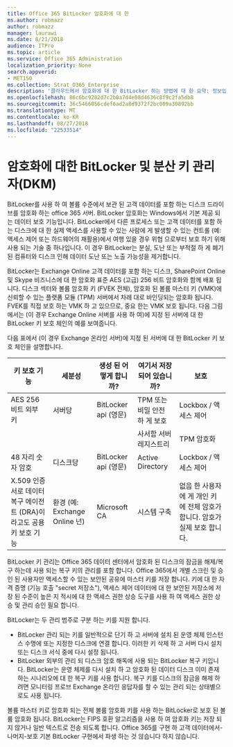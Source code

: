 ```yaml
---
title: Office 365 BitLocker 암호화에 대 한
ms.author: robmazz
author: robmazz
manager: laurawi
ms.date: 8/21/2018
audience: ITPro
ms.topic: article
ms.service: Office 365 Administration
localization_priority: None
search.appverid:
- MET150
ms.collection: Strat_O365_Enterprise
description: '클라우드에서 암호화에 대 한 BitLocker 하는 방법에 대 한 요약: 정보입니다.'
ms.openlocfilehash: 86c6bc9282d7c2b0a7d4e08d4636c8f9c2fa5db8
ms.sourcegitcommit: 36c5466056cdef6ad2a8d9372f2bc009a30892bb
ms.translationtype: MT
ms.contentlocale: ko-KR
ms.lasthandoff: 08/27/2018
ms.locfileid: "22533514"
---
```

# <a name="bitlocker-and-distributed-key-manager-dkm-for-encryption"></a>암호화에 대한 BitLocker 및 분산 키 관리자(DKM)
BitLocker를 사용 하 여 볼륨 수준에서 보관 된 고객 데이터를 포함 하는 디스크 드라이브를 암호화 하는 office 365 서버. BitLocker 암호화는 Windows에서 기본 제공 되는 데이터 보호 기능입니다. BitLocker에서 다른 프로세스 또는 고객 데이터를 포함 하는 디스크에 대 한 실제 액세스를 사용할 수 있는 사람에 게 발생할 수 있는 컨트롤 (예: 액세스 제어 또는 하드웨어의 재활용)에서 여행 있을 경우 위협 으로부터 보호 하기 위해 사용 되는 기술 중 하나입니다. 이 경우 BitLocker는 분실, 도난 또는 부적절 하 게 폐기 된 컴퓨터와 디스크 인해 데이터 도난 또는 노출 가능성을 제거합니다.

BitLocker는 Exchange Online 고객 데이터를 포함 하는 디스크, SharePoint Online 및 Skype 비즈니스에 대 한 암호화 표준 AES (고급) 256 비트 암호화와 함께 배포 됩니다. 디스크 섹터와 볼륨 암호화 키 (FVEK 전체), 암호화 된 볼륨 마스터 키 (VMK)에 신뢰할 수 있는 플랫폼 모듈 (TPM) 서버에서 차례 대로 바인딩되는 암호화 됩니다. FVEK를 직접 보호 하는 VMK 하 고 있으므로, 중요 한는 VMK 보호 됩니다. 다음 그림에서는 (이 경우 Exchange Online 서버를 사용 하 여)에 지정 된 서버에 대 한 BitLocker 키 보호 체인의 예를 보여줍니다.

다음 표에서 (이 경우 Exchange 온라인 서버)에 지정 된 서버에 대 한 BitLocker 키 보호 체인을 설명합니다.

| 키 보호 기능 | 세분성 | 생성 된 어떻게 합니까? | 여기서 저장 되어 있습니까? | 보호 |
|--------------------------------------------------------------------------------|-------------------------------------------------|----------------|-------------------------|--------------------------------------------------------------------------------------------------|
| AES 256 비트 외부 키 | 서버당 | BitLocker api (영문) | TPM 또는 비밀 안전 하 게 보호 | Lockbox / 액세스 제어 |
|  |  |  | 사서함 서버 레지스트리 | TPM 암호화 |
| 48 자리 숫자 암호 | 디스크당 | BitLocker api (영문) | Active Directory | Lockbox / 액세스 제어 |
| X.509 인증서로 데이터 복구 에이전트 (DRA)이 라고도 공용 키 보호 기능 | 환경 (예: Exchange Online 넌) | Microsoft CA | 시스템 구축 | 없음 한 사용자에 게 개인 키에 전체 암호가 합니다. 암호가 실제 보호 합니다. |


BitLocker 키 관리는 Office 365 데이터 센터에서 암호화 된 디스크의 잠금을 해제/복구 하는데 사용 되는 복구 키의 관리를 포함 합니다. Office 365에서 개별 스크린 및 승인 된 사용자만 액세스할 수 있는 보안된 공유에 마스터 키를 저장 합니다. 키에 대 한 자격 증명 (기능 호출 "secret 저장소"), 액세스 제어 데이터에 대 한 보안된 저장소에 저장 된 수준이 높은 지 적시에 대 한 액세스 권한 상승 도구를 사용 하 여 액세스 권한 상승 및 관리 승인 필요 합니다.

BitLocker는 두 관리 범주로 구분 하는 키를 지원 합니다.
- BitLocker 관리 되는 키를 일반적으로 단기 하 고 서버에 설치 된 운영 체제 인스턴스 수명에 또는 지정한 디스크에 연결 합니다. 이러한 키 삭제 하 고 서버 다시 설치 또는 디스크 서식 중에 다시 설정 됩니다.
- BitLocker 외부의 관리 되 디스크 암호 해독에 사용 되는 BitLocker 복구 키입니다. BitLocker는 운영 체제를 다시 설치 하 고 암호화 된 데이터 디스크 이미 존재 하는 시나리오에 대 한 복구 키를 사용 합니다. 복구 키를 디스크의 잠금을 해제 하려면 모니터링 프로브 Exchange 온라인 응답자를 할 수 있는 관리 되는 상태별으로도 사용 됩니다.

볼륨 마스터 키로 암호화 되는 전체 볼륨 암호화 키를 사용 하는 BitLocker로 보호 된 볼륨 암호화 됩니다. BitLocker는 FIPS 호환 알고리즘을 사용 하 여 암호화 키는 저장 되지 않거나 일반 텍스트로 전송 되도록 합니다. Office 365를 구현 하 고객 데이터에서-나머지-보호 기본 BitLocker 구현에서 파생 하는 것 않습니다 하지 않습니다.